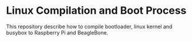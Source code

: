 # Linux Compilation and Boot Process
This repository describe how to compile bootloader, linux kernel and busybox to Raspberry Pi and BeagleBone.
